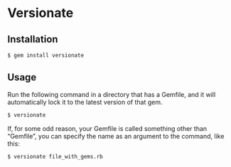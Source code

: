 # Versionate

## Installation

```bash
$ gem install versionate
```

## Usage

Run the following command in a directory that has a Gemfile, and it will
automatically lock it to the latest version of that gem. 

```bash
$ versionate
```

If, for some odd reason, your Gemfile is called something other than “Gemfile”,
you can specify the name as an argument to the command, like this:

```bash
$ versionate file_with_gems.rb
```
